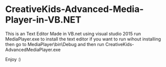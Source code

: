 # CreativeKids-Advanced-Media-Player-in-VB.NET

This is an Text Editor Made in VB.net using visual studio 2015 run MediaPlayer.exe to install the text editor if you want to run wihout installing then go to MediaPlayer\bin\Debug and then run CreativeKids-AdvancedMediaPlayer.exe

Enjoy :)

